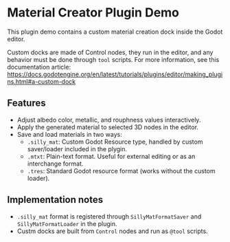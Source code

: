 # Material Creator Plugin Demo

This plugin demo contains a custom material creation dock
inside the Godot editor.

Custom docks are made of Control nodes, they run in the
editor, and any behavior must be done through `tool` scripts.
For more information, see this documentation article:
https://docs.godotengine.org/en/latest/tutorials/plugins/editor/making_plugins.html#a-custom-dock

## Features
- Adjust albedo color, metallic, and rouphness values interactively.
- Apply the generated material to selected 3D nodes in the editor.
- Save and load materials in two ways:
	- `.silly_mat`: Custom Godot Resource type, handled by custom saver/loader
	included in the plygin.
	- `.mtxt`: Plain-text format. Useful for external editing or as an
	interchange format.
	- `.tres`: Standard Godot resource format (works without the custom
	loader).

## Implementation notes
- `.silly_mat` format is registered through `SillyMatFormatSaver` and
`SillyMatFormatLoader` in the plugin.
- Custm docks are built from `Control` nodes and run as `@tool` scripts.
